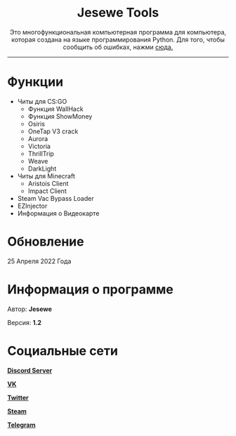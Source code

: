 <br/>
<div align="center">
  
  # Jesewe Tools
  
  Это многофункциональная компьютерная программа для компьютера, которая создана на языке программирования Python. Для того, чтобы сообщить об ошибках, нажми <a href="https://github.com/jesewe/jesewe-tool/issues">сюда.</a>
  
</div>


---------------------------------------------------------------------------------
# Функции
* Читы для CS:GO
  - Функция WallHack
   - Функция ShowMoney
   - Osiris
   - OneTap V3 crack
   - Aurora
   - Victoria
   - ThrillTrip
   - Weave
   - DarkLight
* Читы для Minecraft
  - Aristois Client
   - Impact Client
* Steam Vac Bypass Loader
* EZInjector
* Информация о Видеокарте

# Обновление
25 Апреля 2022 Года

# Информация о программе
Автор: **__Jesewe__**

Версия: **__1.2__**

# Социальные сети
[**Discord Server**](https://discord.gg/AzFp7ab6Ye)

[**VK**](https://vk.com/mr_golden_bro)

[**Twitter**](https://twitter.com/jesewe_offical)

[**Steam**](https://steamcommunity.com/id/jesewe_offical/)

[**Telegram**](https://t.me/jesewe_offical)
